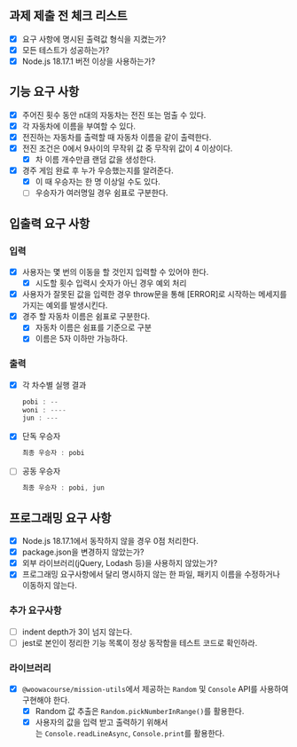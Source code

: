 ## 과제 제출 전 체크 리스트

- [x]  요구 사항에 명시된 출력값 형식을 지켰는가?
- [x]  모든 테스트가 성공하는가?
- [x]  Node.js 18.17.1 버전 이상을 사용하는가?

## 기능 요구 사항

- [x]  주어진 횟수 동안 n대의 자동차는 전진 또는 멈출 수 있다.
- [x]  각 자동차에 이름을 부여할 수 있다.
- [x]  전진하는 자동차를 출력할 때 자동차 이름을 같이 출력한다.
- [x]  전진 조건은 0에서 9사이의 무작위 값 중 무작위 값이 4 이상이다.
    - [x]  차 이름 개수만큼 랜덤 값을 생성한다.
- [x]  경주 게임 완료 후 누가 우승했는지를 알려준다.
    - [x]  이 때 우승자는 한 명 이상일 수도 있다.
    - [ ]  우승자가 여러명일 경우 쉼표로 구분한다.

## 입출력 요구 사항

### 입력

- [x]  사용자는 몇 번의 이동을 할 것인지 입력할 수 있어야 한다.
    - [x]  시도할 횟수 입력시 숫자가 아닌 경우 예외 처리
- [x]  사용자가 잘못된 값을 입력한 경우 throw문을 통해 [ERROR]로 시작하는 메세지를 가지는 예외를 발생시킨다.
- [x]  경주 할 자동차 이름은 쉼표로 구분한다.
    - [x]  자동차 이름은 쉼표를 기준으로 구분
    - [x]  이름은 5자 이하만 가능하다.

### 출력

- [x]  각 차수별 실행 결과
    
    ```java
    pobi : --
    woni : ----
    jun : ---
    ```
    
- [x]  단독 우승자
    
    ```java
    최종 우승자 : pobi
    ```
    
- [ ]  공동 우승자
    
    ```java
    최종 우승자 : pobi, jun
    ```
    

## 프로그래밍 요구 사항

- [x]  Node.js 18.17.1에서 동작하지 않을 경우 0점 처리한다.
- [x]  package.json을 변경하지 않았는가?
- [x]  외부 라이브러리(jQuery, Lodash 등)을 사용하지 않았는가?
- [x]  프로그래밍 요구사항에서 달리 명시하지 않는 한 파일, 패키지 이름을 수정하거나 이동하지 않는다.

### 추가 요구사항

- [ ]  indent depth가 3이 넘지 않는다.
- [ ]  jest로 본인이 정리한 기능 목록이 정상 동작함을 테스트 코드로 확인하라.

### 라이브러리

- [x]  `@woowacourse/mission-utils`에서 제공하는 `Random` 및 `Console` API를 사용하여 구현해야 한다.
    - [x]  Random 값 추출은 `Random.pickNumberInRange()`를 활용한다.
    - [x]  사용자의 값을 입력 받고 출력하기 위해서는 `Console.readLineAsync`, `Console.print`를 활용한다.
